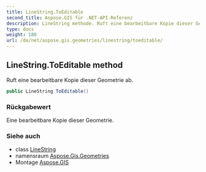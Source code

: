 ```yaml
---
title: LineString.ToEditable
second_title: Aspose.GIS für .NET-API-Referenz
description: LineString methode. Ruft eine bearbeitbare Kopie dieser Geometrie ab.
type: docs
weight: 180
url: /de/net/aspose.gis.geometries/linestring/toeditable/
---
```

## LineString.ToEditable method

Ruft eine bearbeitbare Kopie dieser Geometrie ab.

```csharp
public LineString ToEditable()
```

### Rückgabewert

Eine bearbeitbare Kopie dieser Geometrie.

### Siehe auch

* class [LineString](../)
* namensraum [Aspose.Gis.Geometries](../../linestring/)
* Montage [Aspose.GIS](../../../)


